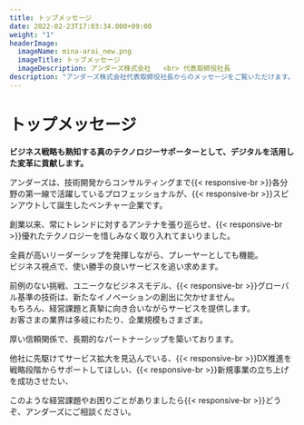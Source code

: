 ```yaml
---
title: トップメッセージ
date: 2022-02-23T17:03:34.000+09:00
weight: "1"
headerImage:
  imageName: mina-arai_new.png
  imageTitle: トップメッセージ
  imageDescription: アンダーズ株式会社   <br> 代表取締役社長
description: "アンダーズ株式会社代表取締役社長からのメッセージをご覧いただけます。"
---
```

# トップメッセージ



**ビジネス戦略も熟知する真のテクノロジーサポーターとして、デジタルを活用した変革に貢献します。**

アンダーズは、技術開発からコンサルティングまで{{< responsive-br >}}各分野の第一線で活躍しているプロフェッショナルが、{{< responsive-br >}}スピンアウトして誕生したベンチャー企業です。

創業以来、常にトレンドに対するアンテナを張り巡らせ、{{< responsive-br >}}優れたテクノロジーを惜しみなく取り入れてまいりました。

全員が高いリーダーシップを発揮しながら、プレーヤーとしても機能。  
ビジネス視点で、使い勝手の良いサービスを追い求めます。

前例のない挑戦、ユニークなビジネスモデル、{{< responsive-br >}}グローバル基準の技術は、新たなイノベーションの創出に欠かせません。  
もちろん、経営課題と真摯に向き合いながらサービスを提供します。  
お客さまの業界は多岐にわたり、企業規模もさまざま。

厚い信頼関係で、長期的なパートナーシップを築いております。

他社に先駆けてサービス拡大を見込んでいる、{{< responsive-br >}}DX推進を戦略段階からサポートしてほしい、{{< responsive-br >}}新規事業の立ち上げを成功させたい、

このような経営課題やお困りごとがありましたら{{< responsive-br >}}どうぞ、アンダーズにご相談ください。
